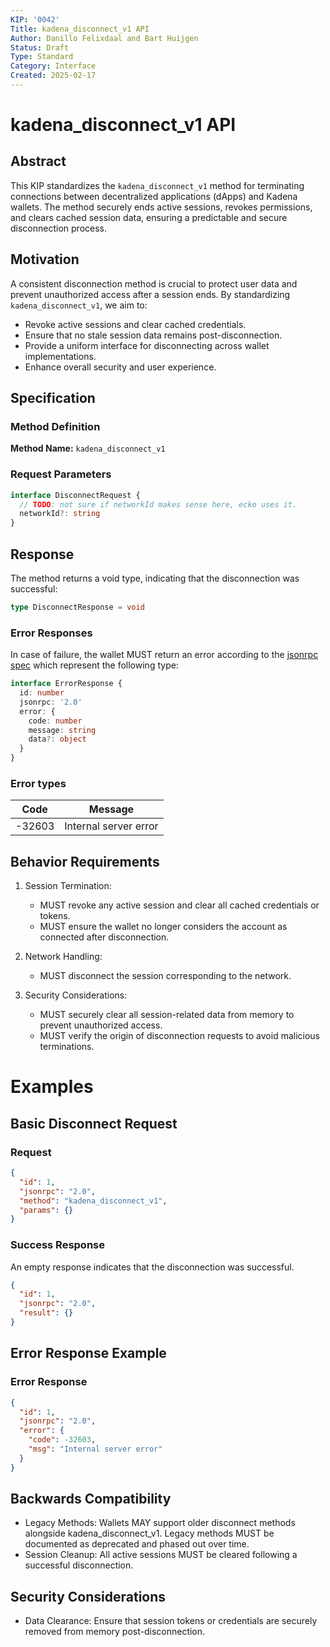 ```yaml
---
KIP: '0042'
Title: kadena_disconnect_v1 API
Author: Danillo Felixdaal and Bart Huijgen
Status: Draft
Type: Standard
Category: Interface
Created: 2025-02-17
---
```


# kadena_disconnect_v1 API

## Abstract

This KIP standardizes the `kadena_disconnect_v1` method for terminating connections between decentralized applications (dApps) and Kadena wallets. The method securely ends active sessions, revokes permissions, and clears cached session data, ensuring a predictable and secure disconnection process.

## Motivation

A consistent disconnection method is crucial to protect user data and prevent unauthorized access after a session ends. By standardizing `kadena_disconnect_v1`, we aim to:

- Revoke active sessions and clear cached credentials.
- Ensure that no stale session data remains post-disconnection.
- Provide a uniform interface for disconnecting across wallet implementations.
- Enhance overall security and user experience.

## Specification

### Method Definition

**Method Name:** `kadena_disconnect_v1`

### Request Parameters

```typescript
interface DisconnectRequest {
  // TODO: not sure if networkId makes sense here, ecko uses it.
  networkId?: string
}
```

## Response

The method returns a void type, indicating that the disconnection was successful:

```typescript
type DisconnectResponse = void
```

### Error Responses

In case of failure, the wallet MUST return an error according to the [jsonrpc spec](https://www.jsonrpc.org/specification#error_object) which represent the following type:

```typescript
interface ErrorResponse {
  id: number
  jsonrpc: '2.0'
  error: {
    code: number
    message: string
    data?: object
  }
}
```

### Error types

| Code   | Message               |
| ------ | --------------------- |
| -32603 | Internal server error |

## Behavior Requirements

1. Session Termination:

   - MUST revoke any active session and clear all cached credentials or tokens.
   - MUST ensure the wallet no longer considers the account as connected after disconnection.

2. Network Handling:

   - MUST disconnect the session corresponding to the network.

3. Security Considerations:
   - MUST securely clear all session-related data from memory to prevent unauthorized access.
   - MUST verify the origin of disconnection requests to avoid malicious terminations.

# Examples

## Basic Disconnect Request

### Request

```json
{
  "id": 1,
  "jsonrpc": "2.0",
  "method": "kadena_disconnect_v1",
  "params": {}
}
```

### Success Response

An empty response indicates that the disconnection was successful.

```json
{
  "id": 1,
  "jsonrpc": "2.0",
  "result": {}
}
```

## Error Response Example

### Error Response

```json
{
  "id": 1,
  "jsonrpc": "2.0",
  "error": {
    "code": -32603,
    "msg": "Internal server error"
  }
}
```

## Backwards Compatibility

- Legacy Methods: Wallets MAY support older disconnect methods alongside kadena_disconnect_v1. Legacy methods MUST be documented as deprecated and phased out over time.
- Session Cleanup: All active sessions MUST be cleared following a successful disconnection.

## Security Considerations

- Data Clearance: Ensure that session tokens or credentials are securely removed from memory post-disconnection.
